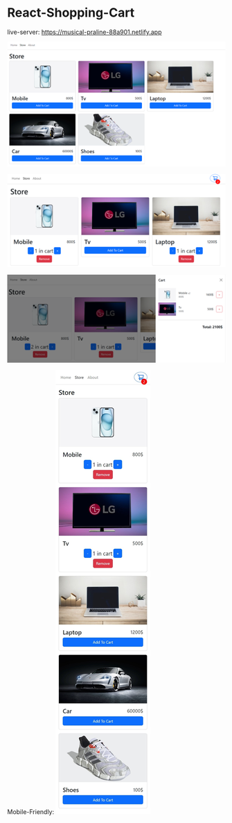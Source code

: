 # React-Shopping-Cart

live-server: https://musical-praline-88a901.netlify.app

![React-Shopping-Cart(cart)](https://raw.githubusercontent.com/Mandela95/React-Shopping-Cart/main/store.png)

![React-Shopping-Cart(cart)](https://raw.githubusercontent.com/Mandela95/React-Shopping-Cart/main/cart.png)

![React-Shopping-Cart(cart)](https://raw.githubusercontent.com/Mandela95/React-Shopping-Cart/main/cartDetails.png)


Mobile-Friendly:
![React-Shopping-Cart(cart)](https://raw.githubusercontent.com/Mandela95/React-Shopping-Cart/main/phone.jpeg)
